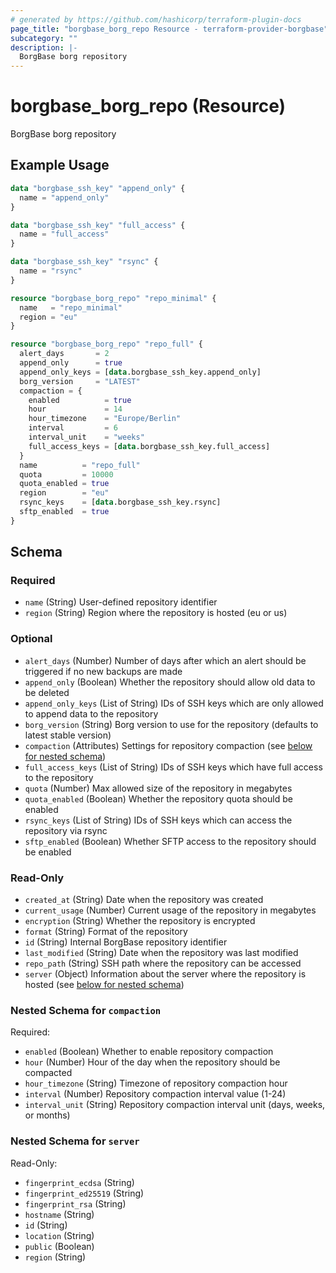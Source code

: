 ```yaml
---
# generated by https://github.com/hashicorp/terraform-plugin-docs
page_title: "borgbase_borg_repo Resource - terraform-provider-borgbase"
subcategory: ""
description: |-
  BorgBase borg repository
---
```


# borgbase_borg_repo (Resource)

BorgBase borg repository

## Example Usage

```terraform
data "borgbase_ssh_key" "append_only" {
  name = "append_only"
}

data "borgbase_ssh_key" "full_access" {
  name = "full_access"
}

data "borgbase_ssh_key" "rsync" {
  name = "rsync"
}

resource "borgbase_borg_repo" "repo_minimal" {
  name   = "repo_minimal"
  region = "eu"
}

resource "borgbase_borg_repo" "repo_full" {
  alert_days       = 2
  append_only      = true
  append_only_keys = [data.borgbase_ssh_key.append_only]
  borg_version     = "LATEST"
  compaction = {
    enabled          = true
    hour             = 14
    hour_timezone    = "Europe/Berlin"
    interval         = 6
    interval_unit    = "weeks"
    full_access_keys = [data.borgbase_ssh_key.full_access]
  }
  name          = "repo_full"
  quota         = 10000
  quota_enabled = true
  region        = "eu"
  rsync_keys    = [data.borgbase_ssh_key.rsync]
  sftp_enabled  = true
}
```

<!-- schema generated by tfplugindocs -->
## Schema

### Required

- `name` (String) User-defined repository identifier
- `region` (String) Region where the repository is hosted (eu or us)

### Optional

- `alert_days` (Number) Number of days after which an alert should be triggered if no new backups are made
- `append_only` (Boolean) Whether the repository should allow old data to be deleted
- `append_only_keys` (List of String) IDs of SSH keys which are only allowed to append data to the repository
- `borg_version` (String) Borg version to use for the repository (defaults to latest stable version)
- `compaction` (Attributes) Settings for repository compaction (see [below for nested schema](#nestedatt--compaction))
- `full_access_keys` (List of String) IDs of SSH keys which have full access to the repository
- `quota` (Number) Max allowed size of the repository in megabytes
- `quota_enabled` (Boolean) Whether the repository quota should be enabled
- `rsync_keys` (List of String) IDs of SSH keys which can access the repository via rsync
- `sftp_enabled` (Boolean) Whether SFTP access to the repository should be enabled

### Read-Only

- `created_at` (String) Date when the repository was created
- `current_usage` (Number) Current usage of the repository in megabytes
- `encryption` (String) Whether the repository is encrypted
- `format` (String) Format of the repository
- `id` (String) Internal BorgBase repository identifier
- `last_modified` (String) Date when the repository was last modified
- `repo_path` (String) SSH path where the repository can be accessed
- `server` (Object) Information about the server where the repository is hosted (see [below for nested schema](#nestedatt--server))

<a id="nestedatt--compaction"></a>
### Nested Schema for `compaction`

Required:

- `enabled` (Boolean) Whether to enable repository compaction
- `hour` (Number) Hour of the day when the repository should be compacted
- `hour_timezone` (String) Timezone of repository compaction hour
- `interval` (Number) Repository compaction interval value (1-24)
- `interval_unit` (String) Repository compaction interval unit (days, weeks, or months)


<a id="nestedatt--server"></a>
### Nested Schema for `server`

Read-Only:

- `fingerprint_ecdsa` (String)
- `fingerprint_ed25519` (String)
- `fingerprint_rsa` (String)
- `hostname` (String)
- `id` (String)
- `location` (String)
- `public` (Boolean)
- `region` (String)


